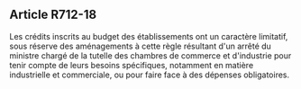 Article R712-18
----
Les crédits inscrits au budget des établissements ont un caractère limitatif,
sous réserve des aménagements à cette règle résultant d'un arrêté du ministre
chargé de la tutelle des chambres de commerce et d'industrie pour tenir compte
de leurs besoins spécifiques, notamment en matière industrielle et commerciale,
ou pour faire face à des dépenses obligatoires.
